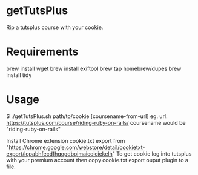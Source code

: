 getTutsPlus
===========

Rip a tutsplus course with your cookie.

Requirements
===========

brew install wget
brew install exiftool
brew tap homebrew/dupes
brew install tidy

Usage
===========

$ ./getTutsPlus.sh path/to/cookie [coursename-from-url]
eg. url: https://tutsplus.com/course/riding-ruby-on-rails/ 
coursename would be "riding-ruby-on-rails"

Install Chrome extension cookie.txt export from "https://chrome.google.com/webstore/detail/cookietxt-export/lopabhfecdfhgogdbojmaicoicjekelh"
To get cookie log into tutsplus with your premium account then copy cookie.txt export ouput plugin to a file.
